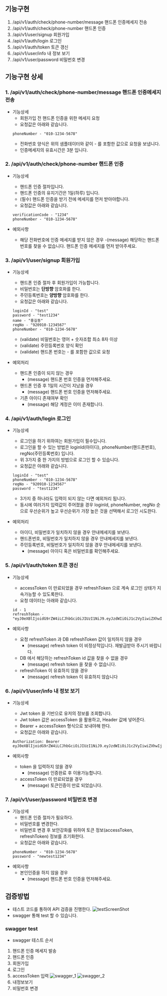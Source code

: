 ## 기능구현
1. /api/v1/auth/check/phone-number/message 핸드폰 인증메세지 전송
2. /api/v1/auth/check/phone-number 핸드폰 인증
3. /api/v1/user/signup 회원가입
4. /api/v1/auth/login 로그인
5. /api/v1/auth/token 토큰 갱신
6. /api/v1/user/info 내 정보 보기
7. /api/v1/user/password 비밀번호 변경

## 기능구현 상세

### 1. /api/v1/auth/check/phone-number/message 핸드폰 인증메세지 전송
- 기능상세
    - 회원가입 전 핸드폰 인증을 위한 메세지 요청
    - 요청값은 아래와 같습니다.
    ```text
    phoneNumber - "010-1234-5678"
    ```
    - 전화번호 양식은 위의 샘플데이터와 같이 - 를 포함한 값으로 요청을 보냅니다.
    - 인증메세지의 유효시간은 3분 입니다.
    
### 2. /api/v1/auth/check/phone-number 핸드폰 인증
- 기능상세
    - 핸드폰 인증 절차입니다.
    - 핸드폰 인증의 유지기간은 1일(하루) 입니다.
    - (필수) 핸드폰 인증을 받기 전에 메세지를 먼저 받아야합니다.
    - 요청값은 아래와 같습니다.
    ```text
    verificationCode - "1234"
    phoneNumber - "010-1234-5678"
    ```
    
- 예외사항
    - 해당 전화번호에 인증 메세지를 받지 않은 경우
        -(message) 해당하는 핸드폰 번호를 찾을 수 없습니다. 핸드폰 인증 메세지를 먼저 받아주세요.

### 3. /api/v1/user/signup 회원가입
- 기능상세
    - 핸드폰 인증 절차 후 회원가입이 가능합니다.
    - 비밀번호는 __단방향__ 암호화를 한다.
    - 주민등록번호는 __양방향__ 암호화를 한다.
    - 요청값은 아래와 같습니다.
    ```text
    loginId - "test"
    password - "test1234"
    name - "홍길동"
    regNo - "920910-1234567"
    phoneNumber - "010-1234-5678"
    ```
    - (validate) 비밀번호는 영어 + 숫자조합 최소 8자 이상
    - (validate) 주민등록번호 양식 확인
    - (validate) 핸드폰 번호는 - 를 포함한 값으로 요청
  
- 예외처리
    - 핸드폰 인증이 되지 않는 경우
      - (message) 핸드폰 번호 인증을 먼저해주세요.
    - 핸드폰 인증 후 1일의 시간이 지났을 경우
      - (message) 핸드폰 번호 인증을 먼저해주세요.
    - 기존 아이디 존재여부 확인
      - (message) 해당 계정은 이미 존재합니다.
  
### 4. /api/v1/auth/login 로그인
- 기능상세
    - 로그인을 하기 위하여는 회원가입이 필수입니다.
    - 로그인을 할 수 있는 방법은 loginId(아이디), phoneNumber(핸드폰번호), regNo(주민등록번호) 입니다.
    - 위 3가지 중 한 가지의 방법으로 로그인 할 수 있습니다.
    - 요청값은 아래와 같습니다.
    ```text
    loginId - "test" 
    phoneNumber - "010-1234-5678"
    regNo - "920910-1234567"
    password - "test1234"
    ```
    - 3가지 중 하나라도 입력이 되지 않는 다면 예외처리 됩니다.
    - 동시에 여러가지 입력값이 주어졌을 경우 loginId, phoneNumber, regNo 순으로 우선순위가 높고 우선순위가 가장 높은 것을 선택해서 로그인 시도한다.

- 예외처리
    - 아이디, 비밀번호가 일치하지 않을 경우 안내메세지를 보낸다.
    - 핸드폰번호, 비밀번호가 일치하지 않을 경우 안내메세지를 보낸다.
    - 주민등록번호, 비밀번호가 일치하지 않을 경우 안내메세지를 보낸다.
        - (message) 아이디 혹은 비밀번호를 확인해주세요.
    
### 5. /api/v1/auth/token 토큰 갱신
- 기능상세
    - accessToken 이 만료되었을 경우 refreshToken 으로 계속 로그인 상태가 지속가능할 수 있도록한다.
    - 요청 데이터는 아래와 같습니다.
    ```text
    id - 1
    refreshToken - "eyJ0eXBlIjoidG9rZW4iLCJhbGciOiJIUzI1NiJ9.eyJzdWIiOiJ1c2VyIiwiZXhwIjoxNjUwNjk3NzAxLCJ1c2VySWQiOiJ0ZXN0In0._C7Hf1dVpBFG3DfVxAdrUjDnN2S145amYOtLgumCJKA"
    ```
    
- 예외사항
    - 요청 refreshToken 과 DB refreshToken 값이 일치하지 않을 경우
        - (message) refresh token 이 비정상적입니다. 재발급받아 주시기 바랍니다.
    - DB 에서 해당하는 refreshToken id 값을 찾을 수 없을 경우
        - (message) refresh token 을 찾을 수 없습니다.
    - refreshToken 이 유효하지 않을 경우
        - (message) refresh token 이 유효하지 않습니다
    
### 6. /api/v1/user/info 내 정보 보기
- 기능상세
    - Jwt token 을 기반으로 유저의 정보를 조회합니다.
    - Jwt token 값은 accessToken 을 활용하고, Header 값에 넣어준다.
    - Bearer + accessToken 형식으로 보내야해 한다.
    - 요청값은 아래와 같습니다.
    ```text
    Authorization: Bearer eyJ0eXBlIjoidG9rZW4iLCJhbGciOiJIUzI1NiJ9.eyJzdWIiOiJ1c2VyIiwiZXhwIjoxNjQ5NDA0ODE5LCJ1c2VySWQiOiJ0ZXN0In0.Px8P_yEe3vFKvODrj3kQrFPF6sOJPa3fznUGDWdVW38
    ```
  
- 예외사항
    - token 을 입력하지 않을 경우
        - (message) 인증완료 후 이용가능합니다.
    - accessToken 이 만료되었을 경우
        - (message) 토큰인증이 만료 되었습니다.
  
### 7. /api/v1/user/password 비밀번호 변경
- 기능상세
    - 핸드폰 인증 절차가 필요하다.
    - 비밀번호를 변경한다.
    - 비밀번호 변경 후 보안강화를 위하여 토큰 정보(accessToken, refreshToken) 정보를 초기화한다.
    - 요청값은 아래와 같습니다.
    ```text
    phoneNumber - "010-1234-5678"
    password - "newtest1234"
    ```
- 예외사항
    - 본인인증을 하지 않을 경우
      - (message) 핸드폰 번호 인증을 먼저해주세요.
        
## 검증방법
- 테스트 코드를 통하여 API 검증을 진행한다.
  ![testScreenShot](./img/test_code.png)
- swagger 통해 test 할 수 있습니다.

### swagger test
- swagger 테스트 순서
1. 핸드폰 인증 메세지 발송
2. 핸드폰 인증
3. 회원가입
4. 로그인
5. accessToken 입력
   ![swagger_1](img/swagger_2.png)
   ![swagger_2](img/swagger_1.png)
6. 내정보보기
7. 비밀번호 변경